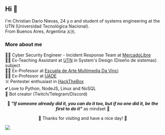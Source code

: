 ## Hi 👋

I'm Christian Dario Nievas, 24 y.o and student of systems engineering at the UTN (Universidad Tecnológica Nacional). <br>
From Buenos Aires, Argentina 🇦🇷.

### More about me

👨‍💻 Cyber Security Engineer - Incident Response Team at [MercadoLibre](https://www.mercadolibre.com.ar/) <br>
👨‍🏫 Ex-Teaching Assistant at [UTN](https://www.frba.utn.edu.ar/) in System's Design (Diseño de sistemas) subject <br>
👨‍🏫 Ex-Professor at [Escuela de Arte Multimedia Da Vinci](https://www.davinci.edu.ar/carreras/analista-de-sistemas) <br>
👨‍🏫 Ex-Professor at [UADE](https://www.uade.edu.ar/facultad-de-ingenieria-y-ciencias-exactas/diplomatura-universitaria-en-desarrollo-web-full-stack/) <br>
☠️ Pentester enthusiast in [HackTheBox](https://www.hackthebox.eu/home/users/profile/188662) <br>
💕 Love to Python, NodeJS, Linux and NoSQL <br>
🤖 Bot creator (Twitch/Telegram/Discord)<br>

<p align="center">
  🧠
  <em><b>"If someone already did it, you can do it too, but if no one did it, be the first to do it"</b></em> as mindset
  🧠
</p>

<p align="center">
  🙂 Thanks for visiting and have a nice day! 🙂 <br>
</p>

![](https://komarev.com/ghpvc/?username=cdnievas&color=orange)

<!--
**CDNievas/CDNievas** is a ✨ _special_ ✨ repository because its `README.md` (this file) appears on your GitHub profile.

Here are some ideas to get you started:

- 🔭 I’m currently working on ...
- 🌱 I’m currently learning ...
- 👯 I’m looking to collaborate on ...
- 🤔 I’m looking for help with ...
- 💬 Ask me about ...
- 📫 How to reach me: ...
- 😄 Pronouns: ...
- ⚡ Fun fact: ...
-->
